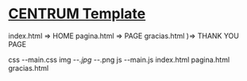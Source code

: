 # [CENTRUM Template](http://mbavirtual.pe)

index.html => HOME
pagina.html => PAGE
gracias.html )=> THANK YOU PAGE

css
--main.css
img
--*.jpg
--*.png
js
--main.js
index.html
pagina.html
gracias.html
